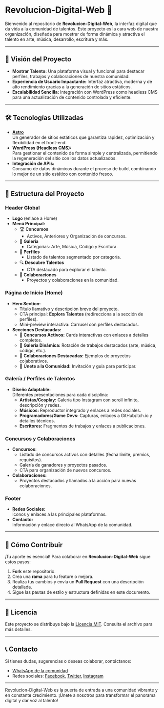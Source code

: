 # Revolucion-Digital-Web 🚀

Bienvenido al repositorio de **Revolucion-Digital-Web**, la interfaz digital que da vida a la comunidad de talentos. Este proyecto es la cara web de nuestra organización, diseñada para mostrar de forma dinámica y atractiva el talento en arte, música, desarrollo, escritura y más.

---

## 🌟 Visión del Proyecto

- **Mostrar Talento:** Una plataforma visual y funcional para destacar perfiles, trabajos y colaboraciones de nuestra comunidad.
- **Experiencia de Usuario Impactante:** Interfaz atractiva, moderna y de alto rendimiento gracias a la generación de sitios estáticos.
- **Escalabilidad Sencilla:** Integración con WordPress como headless CMS para una actualización de contenido controlada y eficiente.

---

## 🛠 Tecnologías Utilizadas

- **[Astro](https://astro.build/)**  
  Un generador de sitios estáticos que garantiza rapidez, optimización y flexibilidad en el front-end.
- **WordPress (Headless CMS):**  
  Para gestionar el contenido de forma simple y centralizada, permitiendo la regeneración del sitio con los datos actualizados.
- **Integración de APIs:**  
  Consumo de datos dinámicos durante el proceso de build, combinando lo mejor de un sitio estático con contenido fresco.

---

## 📁 Estructura del Proyecto

### Header Global
- **Logo** (enlace a Home)
- **Menú Principal:**
  - 🏆 **Concursos**  
    - Activos, Anteriores y Organización de concursos.
  - 🎨 **Galería**  
    - Categorías: Arte, Música, Código y Escritura.
  - 👤 **Perfiles**  
    - Listado de talentos segmentado por categoría.
  - 🔍 **Descubre Talentos**  
    - CTA destacado para explorar el talento.
  - 🤝 **Colaboraciones**  
    - Proyectos y colaboraciones en la comunidad.

### Página de Inicio (Home)
- **Hero Section:**
  - Título llamativo y descripción breve del proyecto.
  - CTA principal: **Explora Talentos** (redirecciona a la sección de perfiles).
  - Mini-preview interactiva: Carrusel con perfiles destacados.
- **Secciones Destacadas:**
  - 📢 **Concursos Activos:** Cards interactivas con enlaces a detalles completos.
  - 🎨 **Galería Dinámica:** Rotación de trabajos destacados (arte, música, código, etc.).
  - 🤝 **Colaboraciones Destacadas:** Ejemplos de proyectos colaborativos.
  - 🔗 **Únete a la Comunidad:** Invitación y guía para participar.

### Galería / Perfiles de Talentos
- **Diseño Adaptable:**  
  Diferentes presentaciones para cada disciplina:
  - **Artistas/Cosplay:** Galería tipo Instagram con scroll infinito, descripción y redes.
  - **Músicos:** Reproductor integrado y enlaces a redes sociales.
  - **Programadores/Game Devs:** Capturas, enlaces a GitHub/itch.io y detalles técnicos.
  - **Escritores:** Fragmentos de trabajos y enlaces a publicaciones.

### Concursos y Colaboraciones
- **Concursos:**
  - Listado de concursos activos con detalles (fecha límite, premios, requisitos).
  - Galería de ganadores y proyectos pasados.
  - CTA para organización de nuevos concursos.
- **Colaboraciones:**
  - Proyectos destacados y llamados a la acción para nuevas colaboraciones.

### Footer
- **Redes Sociales:**  
  Íconos y enlaces a las principales plataformas.
- **Contacto:**  
  Información y enlace directo al WhatsApp de la comunidad.

---

## 🔧 Cómo Contribuir

¡Tu aporte es esencial! Para colaborar en **Revolucion-Digital-Web** sigue estos pasos:

1. **Fork** este repositorio.
2. Crea una **rama** para tu feature o mejora.
3. Realiza tus cambios y envía un **Pull Request** con una descripción detallada.
4. Sigue las pautas de estilo y estructura definidas en este documento.

---

## 📜 Licencia

Este proyecto se distribuye bajo la [Licencia MIT](LICENSE). Consulta el archivo para más detalles.

---

## 📞 Contacto

Si tienes dudas, sugerencias o deseas colaborar, contáctanos:
- [WhatsApp de la comunidad](#https://chat.whatsapp.com/KnUKS0iM8463oXkeT9OKbt)
- Redes sociales: [Facebook](#https://www.facebook.com/share/16Kcj558mD/), [Twitter](#https://x.com/Revol2025?t=gCb0C9f3UmUTreOmUMAQOA&s=09), [Instagram](#https://www.instagram.com/revoluciondigital2025?igsh=bHFjMGp4MmdkdGQx)

---

Revolucion-Digital-Web es la puerta de entrada a una comunidad vibrante y en constante crecimiento. ¡Únete a nosotros para transformar el panorama digital y dar voz al talento!
